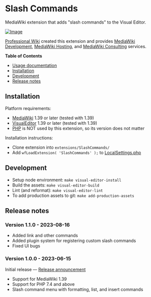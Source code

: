 # Slash Commands

MediaWiki extension that adds "slash commands" to the Visual Editor.

[![Image](https://github.com/user-attachments/assets/63d28c5d-99a2-45eb-b311-31ece4b6a50a)](https://professional.wiki/en/extension/slash-commands)

[Professional Wiki] created this extension and provides [MediaWiki Development], [MediaWiki Hosting],
and [MediaWiki Consulting] services.

**Table of Contents**

- [Usage documentation](https://professional.wiki/en/extension/slash-commands#Usage)
- [Installation](#installation)
- [Development](#development)
- [Release notes](#release-notes)

## Installation

Platform requirements:

* [MediaWiki] 1.39 or later (tested with 1.39)
* [VisualEditor] 1.39 or later (tested with 1.39)
* [PHP] is NOT used by this extension, so its version does not matter

Installation instructions:

* Clone extension into `extensions/SlashCommands/`
* Add `wfLoadExtension( 'SlashCommands' );` to [LocalSettings.php]

## Development

* Setup node environment: `make visual-editor-install`
* Build the assets: `make visual-editor-build`
* Lint (and reformat): `make visual-editor-lint`
* To add production assets to git: `make add-production-assets`

## Release notes

### Version 1.1.0 - 2023-08-16

* Added link and other commands
* Added plugin system for registering custom slash commands
* Fixed UI bugs

### Version 1.0.0 - 2023-06-15

Initial release — [Release announcement](https://www.pro.wiki/news/Slash-Commands-MediaWiki)

* Support for MediaWiki 1.39
* Support for PHP 7.4 and above
* Slash command menu with formatting, list, and insert commands

[Professional Wiki]: https://professional.wiki
[MediaWiki Hosting]: https://pro.wiki
[MediaWiki Development]: https://professional.wiki/en/mediawiki-development
[MediaWiki Consulting]: https://professional.wiki/en/mediawiki-consulting-services
[MediaWiki]: https://www.mediawiki.org
[VisualEditor]: https://www.mediawiki.org/wiki/Extension:VisualEditor
[PHP]: https://www.php.net
[LocalSettings.php]: https://www.pro.wiki/help/mediawiki-localsettings-php-guide
